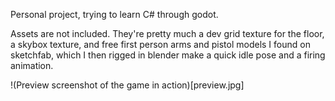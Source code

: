 Personal project, trying to learn C# through godot.

Assets are not included. They're pretty much a dev grid texture for the floor, a skybox texture, and free first person arms and pistol models I found on sketchfab, which I then rigged in blender make a quick idle pose and a firing animation.

!(Preview screenshot of the game in action)[preview.jpg]